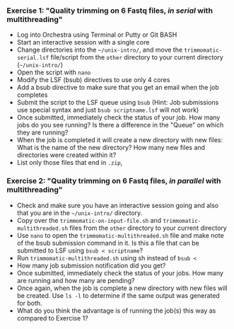 
### Exercise 1: "Quality trimming on 6 Fastq files, *in serial* with multithreading"
* Log into Orchestra using Terminal or Putty or Git BASH
* Start an interactive session with a single core
* Change directories into the `~/unix-intro/`, and move the `trimmomatic-serial.lsf` file/script from the `other` directory to your current directory (`~/unix-intro/`)
* Open the script with `nano` 
* Modify the LSF (bsub) directives to use only 4 cores
* Add a bsub directive to make sure that you get an email when the job completes
* Submit the script to the LSF queue using `bsub` (Hint: Job submissions use special syntax and just `bsub scriptname.lsf` will not work)
* Once submitted, immediately check the status of your job. How many jobs do you see running? Is there a difference in the "Queue" on which they are running?
* When the job is completed it will create a new directory with new files: What is the name of the new directory? How many new files and directories were created within it?
* List only those files that end in `.zip`, 


### Exercise 2: "Quality trimming on 6 Fastq files, *in parallel* with multithreading"
* Check and make sure you have an interactive session going and also that you are in the `~/unix-intro/` directory.
* Copy over the `trimmomatic-on-input-file.sh` and `trimmomatic-multithreaded.sh` files from the `other` directory to your current directory
* Use `nano` to open the `trimmomatic-multithreaded.sh` file and make note of the bsub submission command in it. Is this a file that can be submitted to LSF using `bsub < scriptname`?
* Run `trimmomatic-multithreaded.sh` using sh instead of `bsub <`
* How many job submission notification did you get?
* Once submitted, immediately check the status of your jobs. How many are running and how many are pending?
* Once again, when the job is complete a new directory with new files will be created. Use `ls -l` to determine if the same output was generated for both.
* What do you think the advantage is of running the job(s) this way as compared to Exercise 1?




